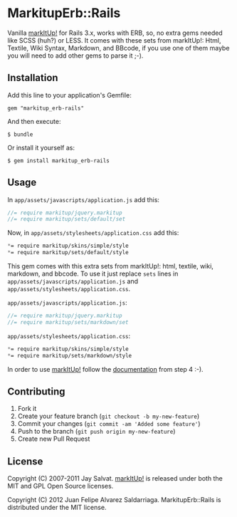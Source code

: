 # MarkitupErb::Rails

Vanilla [markItUp!](http://markitup.jaysalvat.com) for Rails 3.x, works with ERB, so, no extra gems needed like SCSS (huh?) or LESS.
It comes with these sets from markItUp!: Html, Textile, Wiki Syntax, Markdown, and BBcode, if
you use one of them maybe you will need to add other gems to parse it ;-).

## Installation

Add this line to your application's Gemfile:

    gem "markitup_erb-rails"

And then execute:

    $ bundle

Or install it yourself as:

    $ gem install markitup_erb-rails

## Usage

In `app/assets/javascripts/application.js` add this:

```javascript
//= require markitup/jquery.markitup
//= require markitup/sets/default/set
```

Now, in `app/assets/stylesheets/application.css` add this:

```css
*= require markitup/skins/simple/style
*= require markitup/sets/default/style
```

This gem comes with this extra sets from markItUp!: html, textile, wiki, markdown, and bbcode. To use it just
replace `sets` lines in `app/assets/javascripts/application.js` and `app/assets/stylesheets/application.css`.

`app/assets/javascripts/application.js`:

```javascript
//= require markitup/jquery.markitup
//= require markitup/sets/markdown/set
```

`app/assets/stylesheets/application.css`:

```css
*= require markitup/skins/simple/style
*= require markitup/sets/markdown/style
```

In order to use [markItUp!](http://markitup.jaysalvat.com) follow the
[documentation](http://markitup.jaysalvat.com/documentation) from step 4 :-).

## Contributing

1. Fork it
2. Create your feature branch (`git checkout -b my-new-feature`)
3. Commit your changes (`git commit -am 'Added some feature'`)
4. Push to the branch (`git push origin my-new-feature`)
5. Create new Pull Request

## License

Copyright (C) 2007-2011 Jay Salvat. [markItUp!](http://markitup.jaysalvat.com) 
is released under both the MIT and GPL Open Source licenses.

Copyright (C) 2012 Juan Felipe Alvarez Saldarriaga. MarkitupErb::Rails is distributed 
under the MIT license.
